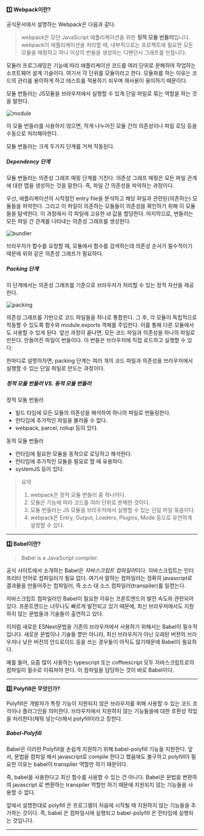 **1️⃣ Webpack이란?**

공식문서에서 설명하는 Webpack은 다음과 같다.

> webpack은 모던 JavaScript 애플리케이션을 위한 **정적 모듈 번들러**입니다. webpack이 애플리케이션을 처리할 때, 내부적으로는 프로젝트에 필요한 모든 모듈을 매핑하고 하나 이상의 번들을 생성하는 디펜던시 그래프를 만듭니다.

모듈러 프로그래밍은 기능에 따라 애플리케이션 코드를 여러 단위로 분해하여 작업하는 소프트웨어 설계 기술이다. 여기서 각 단위를 모듈이라고 한다. 모듈화를 하는 이유는 코드의 관리를 용이하게 하고 테스트를 적용하기 쉬우며 재사용이 용이하기 때문이다.

모듈 번들러는 JS모듈을 브라우저에서 실행할 수 있게 단일 파일로 묶는 역할을 하는 것을 말한다.

![module](https://github.com/user-attachments/assets/036bcf61-b1cf-4302-9e5f-37be1ed5b026)

이 모듈 번들러를 사용하지 않으면, 작게 나누어진 모듈 간의 의존성이나 파일 로딩 등을 수동으로 처리해야한다.

모듈 번들러는 크게 두가지 단계를 거쳐 작동된다.

##### Dependency 단계

모듈 번들러는 의존성 그래프 매핑 단계를 거친다. 의존성 그래프 매핑은 모든 파일 관계에 대한 맵을 생성하는 것을 말한다. 즉, 파일 간 의존성을 파악하는 과정이다.

우선, 애플리케이션의 시작점인 entry file을 분석하고 해당 파일과 관련된(의존하는) 모듈들을 파악한다.
그리고 이 파일이 의존하는 모듈들이 의존성을 확인하기 위해 이 모듈들을 탐색한다. 이 과정에서 각 파일에 고유한 id 값을 할당한다. 마지막으로, 번들러는 모든 파일 간 관계를 나타내는 의존성 그래프를 생성한다.

![bundler](https://github.com/user-attachments/assets/79d86fa3-45f6-491d-89f9-b157c8a35622)

브라우저가 함수를 요청할 때, 모듈에서 함수를 검색하는데 의존성 순서가 필수적이기 때문에 위와 같은 의존성 그래프가 필요하다.

##### Packing 단계

이 단계에서는 의존성 그래프를 기준으로 브라우저가 처리할 수 있는 정적 자산을 제공한다.

![packing](https://github.com/user-attachments/assets/b686275a-bdae-4e24-8ffc-aa7cd5636884)

의존성 그래프를 기반으로 코드 파일들을 하나로 통합한다. 그 후, 각 모듈이 독립적으로 작동할 수 있도록 함수와 module.exports 객체를 주입한다. 이를 통해 다른 모듈에서도 사용할 수 있게 된다. 앞선 과정이 끝나면, 모든 코드 파일과 의존성을 하나의 파일로 만든다. 만들어진 파일이 번들이다. 이 번들은 브라우저에 직접 로드하고 실행할 수 있다.

한마디로 설명하자면, packing 단계는 여러 개의 코드 파일과 의존성을 브라우저에서 실행할 수 있는 단일 파일로 만드는 과정이다.

##### 정적 모듈 번들러 VS. 동적 모듈 번들러

정적 모듈 번들러

- 빌드 타임에 모든 모듈의 의존성을 해석하여 하나의 파일로 번들링한다.
- 런타임에 추가적인 파일을 불러올 수 없다.
- webpack, parcel, rollup 등이 있다.

동적 모듈 번들러

- 런타임에 필요한 모듈을 동적으로 로딩하고 해석한다.
- 런타임에 추가적인 모듈을 필요로 할 때 유용하다.
- systemJS 등이 있다.

> 요약
>
> 1. webpack은 정적 모듈 번들러 중 하나이다.
> 2. 모듈은 기능에 따라 코드를 여러 단위로 분해한 것이다.
> 3. 모듈 번들러는 JS 모듈을 브라우저에서 실행할 수 있는 단일 파일 묶음이다.
> 4. webpack은 Entry, Output, Loaders, Plugins, Mode 등으로 유연하게 설정할 수 있다.

---

**2️⃣ Babel이란?**

> Babel is a JavaScript compiler.

공식 사이트에서 소개하는 Babel은 *자바스크립트 컴파일러*이다. 자바스크립트는 인터프리터 언어로 컴파일러가 필요 없다. 여기서 말하는 컴파일러는 정확히 javascript로 결과물을 만들어주는 컴파일러, 즉 소스 대 소스 컴파일러(transpiler)를 일컫는다.

자바스크립트 컴파일러인 Babel이 필요한 이유는 프론트엔드의 발전 속도와 관련되어있다. 프론트엔드는 너무나도 빠르게 발전되고 있기 때문에, 최신 브라우저에서도 지원하지 않는 문법들과 기술들이 출연하고 있다.

이처럼 새로운 ESNext문법을 기존의 브라우저에서 사용하기 위해서는 Babel이 필수적입니다. 새로운 문법이나 기술들 뿐만 아니라, 최신 브라우저가 아닌 오래된 버젼의 브라우저나 낮은 버전의 안드로이드 등을 쓰는 경우들이 아직도 많기때문에 Babel이 필요하다.

예를 들어, 요즘 많이 사용하는 typescript 또는 coffeescript 모두 자바스크립트로의 컴파일이 필수로 이뤄져야 한다. 이 컴파일을 담당하는 것이 바로 Babel이다.

---

**3️⃣ Polyfill은 무엇인가?**

Polyfill은 개발자가 특정 기능이 지원되지 않은 브라우저를 위해 사용할 수 있는 코드 조각이나 플러그인을 의미한다. 브라우저에서 지원하지 않는 기능들을에 대한 호환성 작업을 처리한다(채워 넣는다)해서 polyfill이라고 칭한다.

##### Babel-Polyfill

Babel은 이러한 Polyfill을 손쉽게 지원하기 위해 babel-polyfill 기능을 지원한다. 앞서, 문법을 컴파일 해서 javascript로 compile 한다고 했음에도 불구하고 polyfill이 필요한 이유는 babel이 transpiler 역할만 하기 때문이다.

즉, babel을 사용한다고 최신 함수를 사용할 수 있는 건 아니다. Babel은 문법을 변환하여 javascript 로 변환하는 transpiler 역할만 하기 때문에 지원되지 않는 기능들을 사용할 수 없다.

앞에서 설명한대로 polyfill 은 프로그램이 처음에 시작될 때 지원하지 않는 기능들을 추가하는 것이다. 즉, babel 은 컴파일시에 실행되고 babel-polyfill 은 런타임에 실행되는 것입니다.

---

[](https://velog.io/@greencloud/%EA%B7%B8%EB%9E%98%EC%84%9C-webpack%EC%9D%B4-%EB%AD%94%EB%8D%B0)

[](https://bravenamme.github.io/2020/02/12/what-is-babel/)
